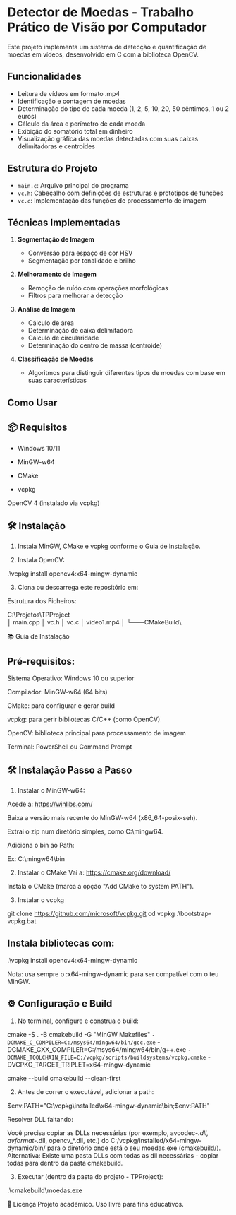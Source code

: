 # Detector de Moedas - Trabalho Prático de Visão por Computador

Este projeto implementa um sistema de detecção e quantificação de moedas em vídeos, desenvolvido em C com a biblioteca OpenCV.

## Funcionalidades

- Leitura de vídeos em formato .mp4
- Identificação e contagem de moedas
- Determinação do tipo de cada moeda (1, 2, 5, 10, 20, 50 cêntimos, 1 ou 2 euros)
- Cálculo da área e perímetro de cada moeda
- Exibição do somatório total em dinheiro
- Visualização gráfica das moedas detectadas com suas caixas delimitadoras e centroides

## Estrutura do Projeto

- `main.c`: Arquivo principal do programa
- `vc.h`: Cabeçalho com definições de estruturas e protótipos de funções
- `vc.c`: Implementação das funções de processamento de imagem

## Técnicas Implementadas

1. **Segmentação de Imagem**
   - Conversão para espaço de cor HSV
   - Segmentação por tonalidade e brilho

2. **Melhoramento de Imagem**
   - Remoção de ruído com operações morfológicas
   - Filtros para melhorar a detecção

3. **Análise de Imagem**
   - Cálculo de área
   - Determinação de caixa delimitadora
   - Cálculo de circularidade
   - Determinação do centro de massa (centroide)

4. **Classificação de Moedas**
   - Algoritmos para distinguir diferentes tipos de moedas com base em suas características



## Como Usar


##  📦  Requisitos


- Windows 10/11

- MinGW-w64

- CMake

- vcpkg

OpenCV 4 (instalado via vcpkg)



## 🛠 Instalação

1. Instala MinGW, CMake e vcpkg conforme o Guia de Instalação.

2. Instala OpenCV:

.\vcpkg install opencv4:x64-mingw-dynamic

3. Clona ou descarrega este repositório em:

Estrutura dos Ficheiros:

C:\Projetos\TPProject\
│   main.cpp
│   vc.h
│   vc.c
│   video1.mp4
│
└───CMakeBuild\


   📚 Guia de Instalação
   

## Pré-requisitos:

Sistema Operativo: Windows 10 ou superior

Compilador: MinGW-w64 (64 bits)

CMake: para configurar e gerar build

vcpkg: para gerir bibliotecas C/C++ (como OpenCV)

OpenCV: biblioteca principal para processamento de imagem

Terminal: PowerShell ou Command Prompt



## 🛠 Instalação Passo a Passo

1. Instalar o MinGW-w64:
   
Acede a: https://winlibs.com/

Baixa a versão mais recente do MinGW-w64 (x86_64-posix-seh).

Extrai o zip num diretório simples, como C:\mingw64.

Adiciona o bin ao Path:

Ex: C:\mingw64\bin

2. Instalar o CMake
Vai a: https://cmake.org/download/

Instala o CMake (marca a opção "Add CMake to system PATH").

3. Instalar o vcpkg

git clone https://github.com/microsoft/vcpkg.git
cd vcpkg
.\bootstrap-vcpkg.bat


## Instala bibliotecas com:

.\vcpkg install opencv4:x64-mingw-dynamic

Nota: usa sempre o :x64-mingw-dynamic para ser compatível com o teu MinGW.




## ⚙️ Configuração e Build

1. No terminal, configure e construa o build:

cmake -S . -B cmakebuild -G "MinGW Makefiles" `
  -DCMAKE_C_COMPILER=C:/msys64/mingw64/bin/gcc.exe `
  -DCMAKE_CXX_COMPILER=C:/msys64/mingw64/bin/g++.exe `
  -DCMAKE_TOOLCHAIN_FILE=C:/vcpkg/scripts/buildsystems/vcpkg.cmake `
  -DVCPKG_TARGET_TRIPLET=x64-mingw-dynamic

cmake --build cmakebuild --clean-first


2. Antes de correr o executável, adicionar a path:

$env:PATH="C:\vcpkg\installed\x64-mingw-dynamic\bin;$env:PATH"

Resolver DLL faltando:

Você precisa copiar as DLLs necessárias (por exemplo, avcodec-*.dll, avformat-*.dll, opencv_*.dll, etc.) do C:/vcpkg/installed/x64-mingw-dynamic/bin/ para o diretório onde está o seu moedas.exe (cmakebuild/).
Alternativa: Existe uma pasta DLLs com todas as dll necessárias - copiar todas para dentro da pasta cmakebuild.


3. Executar (dentro da pasta do projeto - TPProject):

.\cmakebuild\moedas.exe



📄 Licença
Projeto académico. Uso livre para fins educativos.
